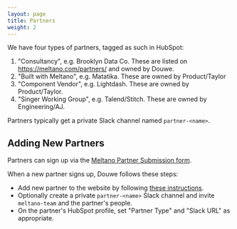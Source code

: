```yaml
---
layout: page
title: Partners
weight: 2
---
```


We have four types of partners, tagged as such in HubSpot:

1. "Consultancy", e.g. Brooklyn Data Co. These are listed on https://meltano.com/partners/ and owned by Douwe.
2. "Built with Meltano", e.g. Matatika. These are owned by Product/Taylor
3. "Component Vendor", e.g. Lightdash. These are owned by Product/Taylor.
4. "Singer Working Group", e.g. Talend/Stitch. These are owned by Engineering/AJ.

Partners typically get a private Slack channel named `partner-<name>`.

## Adding New Partners

Partners can sign up via the [Meltano Partner Submission form](https://docs.google.com/forms/d/e/1FAIpQLSfJUj7IHLKTV5vFxn8Xf5mSWtWpk7WU35LE0Ex3zfsyP8XO7Q/viewform?usp=sf_link).

When a new partner signs up, Douwe follows these steps:
- Add new partner to the website by following [these instructions](/marketing/wordpress#partners).
- Optionally create a private `partner-<name>` Slack channel and invite `meltano-team` and the partner's people.
- On the partner's HubSpot profile, set "Partner Type" and "Slack URL" as appropriate.
